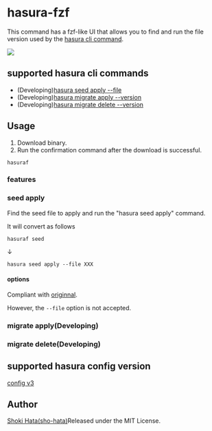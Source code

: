 # hasura-fzf

This command has a fzf-like UI that allows you to find and run the file version used by the [hasura cli command](https://hasura.io/docs/latest/graphql/core/hasura-cli/index.html).

<img src="https://media.giphy.com/media/vcTpTeXym3tOMZWsd6/giphy.gif">

## supported hasura cli commands

- (Developing)[hasura seed apply --file](https://hasura.io/docs/latest/graphql/core/hasura-cli/hasura_seed_apply.html)
- (Developing)[hasura migrate apply --version](https://hasura.io/docs/latest/graphql/core/hasura-cli/hasura_migrate_apply.html)
- (Developing)[hasura migrate delete --version](https://hasura.io/docs/latest/graphql/core/hasura-cli/hasura_migrate_delete.html)

## Usage

1. Download binary.
2. Run the confirmation command after the download is successful.

```
hasuraf
```

### features

### seed apply

Find the seed file to apply and run the \"hasura seed apply\" command.

It will convert as follows

```
hasuraf seed
```

↓

```
hasura seed apply --file XXX
```

#### options

Compliant with [originnal](https://hasura.io/docs/latest/graphql/core/hasura-cli/hasura_seed_apply.html#hasura-seed-apply).

However, the `--file` option is not accepted.

### migrate apply(Developing)

### migrate delete(Developing)

## supported hasura config version

[config v3](https://hasura.io/docs/latest/graphql/core/migrations/upgrade-v3.html)

## Author

[Shoki Hata(sho-hata)](https://github.com/sho-hata)Released under the MIT License.
